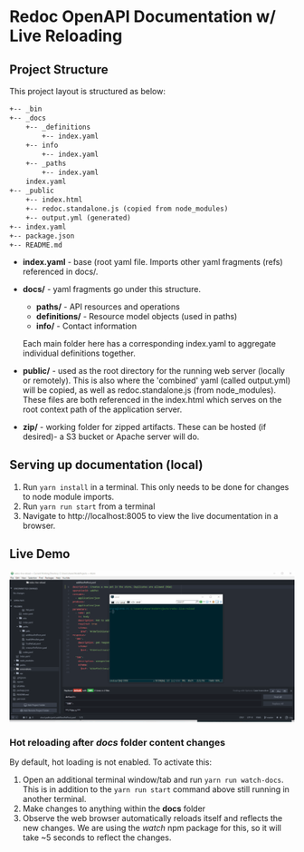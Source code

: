 # Redoc OpenAPI Documentation w/ Live Reloading

## Project Structure
This project layout is structured as below:

```
+-- _bin
+-- _docs
    +-- _definitions
        +-- index.yaml
    +-- info
        +-- index.yaml
    +-- _paths
        +-- index.yaml
    index.yaml
+-- _public
    +-- index.html
    +-- redoc.standalone.js (copied from node_modules)
    +-- output.yml (generated)
+-- index.yaml
+-- package.json
+-- README.md
```

* **index.yaml** - base (root yaml file. Imports other yaml fragments (refs) referenced in docs/.
* **docs/** - yaml fragments go under this structure.
  * **paths/** - API resources and operations
  * **definitions/** - Resource model objects (used in paths)
  * **info/** - Contact information

  Each main folder here has a corresponding index.yaml to aggregate individual definitions together.

* **public/** - used as the root directory for the running web server (locally or remotely). This is also where the 'combined' yaml (called output.yml) will be copied, as well as redoc.standalone.js (from node_modules). These files are both referenced in the index.html which serves on the root context path of the application server.
* **zip/** - working folder for zipped artifacts. These can be hosted (if desired)- a S3 bucket or Apache server will do.

## Serving up documentation (local)

1. Run `yarn install` in a terminal. This only needs to be done for changes to node module imports.
2. Run `yarn run start` from a terminal
3. Navigate to http://localhost:8005 to view the live documentation in a browser.

## Live Demo ##

![Alt text](/screenshots/demo.gif?raw=true "Redoc Live Reload Example")

### Hot reloading after *docs* folder content changes

By default, hot loading is not enabled. To activate this:

1. Open an additional terminal window/tab and run `yarn run watch-docs`. This is in addition to the `yarn run start` command above still running in another terminal.
2. Make changes to anything within the **docs** folder
3. Observe the web browser automatically reloads itself and reflects the new changes. We are using the *watch* npm package for this, so it will take ~5 seconds to reflect the changes.
